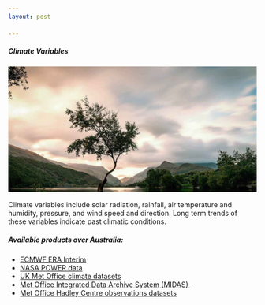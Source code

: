 ```yaml
---
layout: post

---
```


<div class="container">
    <div class="row">
        <div class="col-12 mt-60">
            <h5 class="common-title">Climate Variables</h5>
        </div>
        <div class="col-xs-12 col-sm-12 col-ms-9 col-lg-9 col-xl-9 col-xxl-9">
            <div class="common-image pb-5">
                <img src="/assets/img/wales/big/tree.jpg" class="img-fluid" alt="Snow Cover Fraction">
            </div>
            <div>
                <div class="pt-4">
                    <p>Climate variables include solar radiation, rainfall, air temperature and humidity, pressure, and wind speed and direction. Long term trends of these variables indicate past climatic conditions.</p>
                </div>
            </div>
            <div class="row">
                <div class="col-xs-12 col-sm-6 col-md-7 col-lg-8">
                    <div class="py-5">
                        <h5 class="font-weight-bold mb-4">Available products over Australia:</h5>
                        <ul class="list-title">
                            <li><a href="http://apps.ecmwf.int/datasets/data/interim-full-daily/levtype=sfc/">ECMWF ERA Interim</a></li>
                            <li><a href="https://power.larc.nasa.gov/data-access-viewer/">NASA POWER data</a></li>
                            <li><a href="https://www.metoffice.gov.uk/climate/uk/data">UK Met Office climate datasets</a></li>
                            <li><a href="http://catalogue.ceda.ac.uk/uuid/220a65615218d5c9cc9e4785a3234bd0">Met Office Integrated Data Archive System (MIDAS) </a></li>
                            <li><a href="https://www.metoffice.gov.uk/hadobs/">Met Office Hadley Centre observations datasets</a></li>
                        </ul>
                    </div>
                </div>
            </div>
        </div>
    </div>
</div>